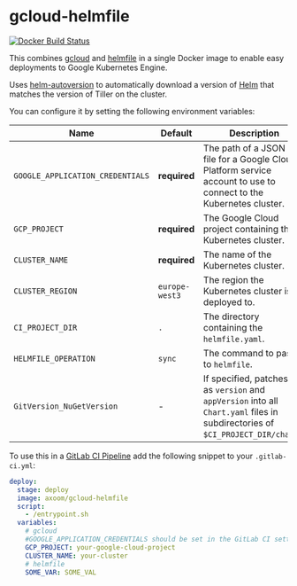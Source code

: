 # gcloud-helmfile

[![Docker Build Status](https://img.shields.io/docker/cloud/build/axoom/gcloud-helmfile.svg)](https://hub.docker.com/r/axoom/gcloud-helmfile)

This combines [gcloud](https://cloud.google.com/sdk/) and [helmfile](https://github.com/roboll/helmfile) in a single Docker image to enable easy deployments to Google Kubernetes Engine.

Uses [helm-autoversion](https://github.com/AXOOM/helm-autoversion) to automatically download a version of [Helm](https://github.com/helm/helm) that matches the version of Tiller on the cluster.

You can configure it by setting the following environment variables:

| Name                             | Default        | Description                                                                                                                         |
|----------------------------------|----------------|-------------------------------------------------------------------------------------------------------------------------------------|
| `GOOGLE_APPLICATION_CREDENTIALS` | **required**   | The path of a JSON key file for a Google Cloud Platform service account to use to connect to the Kubernetes cluster.                |
| `GCP_PROJECT`                    | **required**   | The Google Cloud project containing the Kubernetes cluster.                                                                         |
| `CLUSTER_NAME`                   | **required**   | The name of the Kubernetes cluster.                                                                                                 |
| `CLUSTER_REGION`                 | `europe-west3` | The region the Kubernetes cluster is deployed to.                                                                                   |
| `CI_PROJECT_DIR`                 | `.`            | The directory containing the `helmfile.yaml`.                                                                                       |
| `HELMFILE_OPERATION`             | `sync`         | The command to pass to `helmfile`.                                                                                                  |
| `GitVersion_NuGetVersion`        | -              | If specified, patches this as `version` and `appVersion` into all `Chart.yaml` files in subdirectories of `$CI_PROJECT_DIR/charts`. |

To use this in a [GitLab CI Pipeline](https://docs.gitlab.com/ee/ci/) add the following snippet to your `.gitlab-ci.yml`:

```yaml
deploy:
  stage: deploy
  image: axoom/gcloud-helmfile
  script:
    - /entrypoint.sh
  variables:
    # gcloud
    #GOOGLE_APPLICATION_CREDENTIALS should be set in the GitLab CI settings
    GCP_PROJECT: your-google-cloud-project
    CLUSTER_NAME: your-cluster
    # helmfile
    SOME_VAR: SOME_VAL
```

